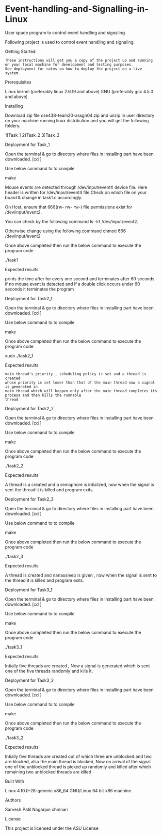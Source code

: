 # Event-handling-and-Signalling-in-Linux

User space program to control event handling and signaling

   Following project is used to control event handling and signaling.

Getting Started

    These instructions will get you a copy of the project up and running on your local machine for development and testing purposes. 
    See deployment for notes on how to deploy the project on a live system.

Prerequisites

  Linux kernel (preferably linux 2.6.19 and above)
  GNU (preferably gcc 4.5.0 and above)

Installing

Download zip file cse438-team20-assgn04.zip and unzip in user directory on your machine running linux distribution and you will get the following folders.



1)Task_1
2)Task_2
3)Task_3


Deployment for Task_1

   Open the terminal & go to directory where files in installing part have been downloaded. [cd <Directory name>] 

   Use below command to to compile 
 
   make

   Mouse events are detected through /dev/input/eventX device
   file. Here header is written for /dev/input/event4 file
   Check on which file on your board & change in task1.c
   accordingly.

   On Host, ensure that 666(rw- rw- rw-) file
   permissions exist for /dev/input/event2.

   You can check by the following command 
   ls -lrt /dev/input/event2. 

   Otherwise change using the following command 
   chmod 666 /dev/input/event2

   Once above completed then run the below command to execute
   the program code
   
   ./task1

Expected results

   prints the time after for every one second and terminates after 60 seconds if no mouse event is detected
   and if a double click occurs under 60 seconds it terminates the program


Deployment for Task2_1

   Open the terminal & go to directory where files in installing part have been downloaded. [cd <Directory name>] 

   Use below command to to compile 
 
   make

   Once above completed then run the below command to execute
   the program code
   
  sudo ./task2_1

Expected results

    main thread's priority , scheduling policy is set and a thread is created 
    whose priority is set lower than that of the main thread now a signal is generated in 
    main thread which will happen only after the main thread completes its process and then kills the runnable 
    thread 
     
   
Deployment for Task2_2

   Open the terminal & go to directory where files in installing part have been downloaded. [cd <Directory name>] 

   Use below command to to compile 
 
   make

   
   Once above completed then run the below command to execute
   the program code
   
   ./task2_2

Expected results
   
   A thread is a created and a semaphore is intialized, now when the  signal is sent the thread it is killed and program exits.


Deployment for Task2_3

   Open the terminal & go to directory where files in installing part have been downloaded. [cd <Directory name>] 

   Use below command to to compile 
 
   make

   Once above completed then run the below command to execute
   the program code
   
   ./task2_3

Expected results

  A thread is created and nanaosleep is given , now when the signal is sent to the thread it is killed and program exits.

   
Deployment for Task3_1

   Open the terminal & go to directory where files in installing part have been downloaded. [cd <Directory name>] 

   Use below command to to compile 
 
   make

   Once above completed then run the below command to execute
   the program code
   
   ./task3_1

Expected results

  Intially five threads are created , Now a signal is generated which is sent  one of the five threads
  randomly and kills it.

	
 
Deployment for Task3_2

   Open the terminal & go to directory where files in installing part have been downloaded. [cd <Directory name>] 

   Use below command to to compile 
 
   make

   Once above completed then run the below command to execute
   the program code
   
   ./task3_2

Expected results

  
  Intially five threads are created out of which three are unblocked and two are blocked, 
  also the main thread is blocked, Now on arrival of the signal one of the unblocked thread
  is picked up randomly and killed after which remaining two unblocked threads are killed

Built With

  Linux 4.10.0-28-generic
  x86_64 GNU/Linux
  64 bit x86 machine

Authors

Sarvesh Patil 
Nagarjun chinnari 

License

This project is licensed under the ASU License

